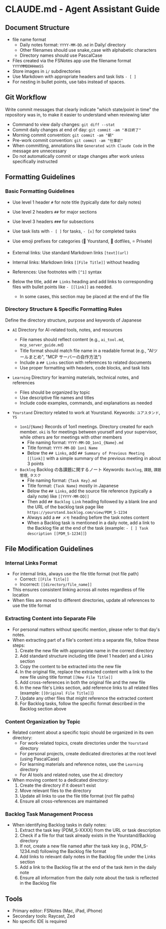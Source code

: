 # CLAUDE.md - Agent Assistant Guide

## Document Structure

- file name format
  - Daily notes format: `YYYY-MM-DD.md` in Daily/ directory
  - Other filenames should use snake_case with alphabetic characters
  - Directory names should use PascalCase
- Files created via the FSNotes app use the filename format `YYYYMMDDHHmmSS`
- Store images in `i/` subdirectories
- Use Markdown with appropriate headers and task lists `- [ ]`
- For nesting in bullet points, use tabs instead of spaces.

## Git Workflow

Write commit messages that clearly indicate "which state/point in time" the repository was in, to make it easier to understand when reviewing later

- Command to view daily changes: `git diff --stat`
- Commit daily changes at end of day: `git commit -am "本日終了"`
- Morning commit convention: `git commit -am "朝"`
- Pre-work commit convention: `git commit -am "仕事前"`
- When committing, annotations like `Generated with Claude Code` in the message are unnecessary
- Do not automatically commit or stage changes after work unless specifically instructed

## Formatting Guidelines

### Basic Formatting Guidelines

- Use level 1 header `#` for note title (typically date for daily notes)
- Use level 2 headers `##` for major sections
- Use level 3 headers `###` for subsections
- Use task lists with `- [ ]` for tasks, `- [x]` for completed tasks
- Use emoji prefixes for categories (🔵 Yourstand, 🔴 dotfiles, ⭐️ Private)
- External links: Use standard Markdown links `[text](url)`
- Internal links: Markdown links `[[File Title]]` without heading
- References: Use footnotes with `[^1]` syntax

- Below the title, add `## Links` heading and add links to corresponding files with bullet points like `- [[link]]` as needed.
  - In some cases, this section may be placed at the end of the file

### Directory Structure & Specific Formatting Rules

Define the directory structure, purpose and keywords of Japanese

- `AI` Directory for AI-related tools, notes, and resources

  - File names should reflect content (e.g., `ai_tool.md`, `mcp_server_guide.md`)
  - Title format should match file name in a readable format (e.g., "AIツールまとめ", "MCP サーバーの自作方法")
  - Include a `## Links` section with references to related documents
  - Use proper formatting with headers, code blocks, and task lists

- `Learning` Directory for learning materials, technical notes, and references

  - Files should be organized by topic
  - Use descriptive file names and titles
  - Include code examples, commands, and explanations as needed

- `Yourstand` Directory related to work at Yourstand. Keywords: `ユアスタンド`, `YS`
  - `1on1`/`{Name}` Records of 1on1 meetings. Directory created for each member. `oki` is for meetings between yourself and your supervisor, while others are for meetings with other members
    - File naming format: `YYYY-MM-DD_1on1_{Name}.md`
    - Title format: `YYYY-MM-DD 1on1 Name`
    - Below the `## Links`, add `## Summary of Previous Meeting [[link]]` with a simple summary of the previous meeting in about 3 points
  - `Backlog` Backlog の各課題に関するノート Keywords: `Backlog`, `課題`, `課題管理`, `タスク`
    - File naming format: `{Task Key}.md`
    - Title format: `{Task Name}` mostly in Japanese
    - Below the `## Links`, add the source file reference (typically a daily note) like `[[YYYY-MM-DD]]`
    - Then add `## Backlog Link` heading followed by a blank line and the URL of the backlog task page like `https://yourstand.backlog.com/view/PDM_S-1234`
    - Always add a `## メモ` heading before the task notes content
    - When a Backlog task is mentioned in a daily note, add a link to the Backlog file at the end of the task (example: `- [ ] Task description [[PDM_S-1234]]`)

## File Modification Guidelines

### Internal Links Format

- For internal links, always use the file title format (not file path)
  - Correct: `[[File Title]]`
  - Incorrect: `[[directory/file_name]]`
- This ensures consistent linking across all notes regardless of file location
- When files are moved to different directories, update all references to use the title format

### Extracting Content into Separate File

- For personal matters without specific mention, please refer to that day's notes.
- When extracting part of a file's content into a separate file, follow these steps:
  1. Create the new file with appropriate name in the correct directory
  2. Add standard structure including title (level 1 header) and a Links section
  3. Copy the content to be extracted into the new file
  4. In the original file, replace the extracted content with a link to the new file using title format `[[New File Title]]`
  5. Add cross-references in both the original file and the new file
  6. In the new file's Links section, add reference links to all related files (example: `[[Original File Title]]`)
  7. Update any other files that might reference the extracted content
  8. For Backlog tasks, follow the specific format described in the Backlog section above

### Content Organization by Topic

- Related content about a specific topic should be organized in its own directory:
  - For work-related topics, create directories under the `Yourstand` directory
  - For personal projects, create dedicated directories at the root level (using PascalCase)
  - For learning materials and reference notes, use the `Learning` directory
  - For AI tools and related notes, use the `AI` directory
- When moving content to a dedicated directory:
  1. Create the directory if it doesn't exist
  2. Move relevant files to the directory
  3. Update all links to use the file title format (not file paths)
  4. Ensure all cross-references are maintained

### Backlog Task Management Process

- When identifying Backlog tasks in daily notes:
  1. Extract the task key (PDM_S-XXXX) from the URL or task description
  2. Check if a file for that task already exists in the Yourstand/Backlog directory
  3. If not, create a new file named after the task key (e.g., PDM_S-1234.md) following the Backlog file format
  4. Add links to relevant daily notes in the Backlog file under the Links section
  5. Add a link to the Backlog file at the end of the task item in the daily note
  6. Ensure all information from the daily note about the task is reflected in the Backlog file

## Tools

- Primary editor: FSNotes (Mac, iPad, iPhone)
- Secondary tools: Raycast, Zed
- No specific IDE is required
